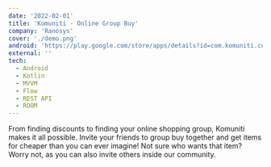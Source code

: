 ```yaml
---
date: '2022-02-01'
title: 'Komuniti - Online Group Buy'
company: 'Ranosys'
cover: './demo.png'
android: 'https://play.google.com/store/apps/details?id=com.komuniti.customer'
external: ''
tech:
  - Android
  - Kotlin
  - MVVM
  - Flow
  - REST API
  - ROOM
---
```


From finding discounts to finding your online shopping group, Komuniti makes it all possible. Invite your friends to group buy together and get items for cheaper than you can ever imagine! Not sure who wants that item? Worry not, as you can also invite others inside our community.
